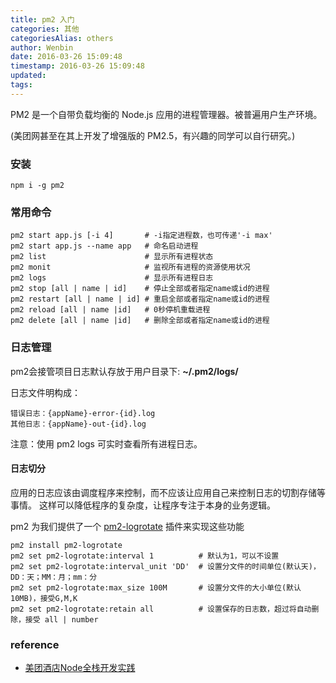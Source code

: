 ```yaml
---
title: pm2 入门
categories: 其他
categoriesAlias: others
author: Wenbin
date: 2016-03-26 15:09:48
timestamp: 2016-03-26 15:09:48
updated:
tags:
---
```


PM2 是一个自带负载均衡的 Node.js 应用的进程管理器。被普遍用户生产环境。

(美团网甚至在其上开发了增强版的 PM2.5，有兴趣的同学可以自行研究。)

### 安装

```shell
npm i -g pm2
```

### 常用命令

```shell
pm2 start app.js [-i 4]       # -i指定进程数，也可传递'-i max'
pm2 start app.js --name app   # 命名启动进程
pm2 list                      # 显示所有进程状态
pm2 monit                     # 监视所有进程的资源使用状况
pm2 logs                      # 显示所有进程日志
pm2 stop [all | name | id]    # 停止全部或者指定name或id的进程
pm2 restart [all | name | id] # 重启全部或者指定name或id的进程
pm2 reload [all | name |id]   # 0秒停机重载进程
pm2 delete [all | name |id]   # 删除全部或者指定name或id的进程
```


### 日志管理

pm2会接管项目日志默认存放于用户目录下: **~/.pm2/logs/**

日志文件明构成：

```shell
错误日志：{appName}-error-{id}.log
其他日志：{appName}-out-{id}.log
```
注意：使用 pm2 logs 可实时查看所有进程日志。

#### 日志切分

应用的日志应该由调度程序来控制，而不应该让应用自己来控制日志的切割存储等事情。
这样可以降低程序的复杂度，让程序专注于本身的业务逻辑。

pm2 为我们提供了一个 [pm2-logrotate](https://github.com/pm2-hive/pm2-logrotate) 插件来实现这些功能

```shell
pm2 install pm2-logrotate
pm2 set pm2-logrotate:interval 1          # 默认为1，可以不设置
pm2 set pm2-logrotate:interval_unit 'DD'  # 设置分文件的时间单位(默认天)，DD：天；MM：月；mm：分
pm2 set pm2-logrotate:max_size 100M       # 设置分文件的大小单位(默认10MB)，接受G,M,K
pm2 set pm2-logrotate:retain all          # 设置保存的日志数，超过将自动删除，接受 all | number
```

### reference

- [美团酒店Node全栈开发实践](http://tech.meituan.com/node-fullstack-development-practice.html)
